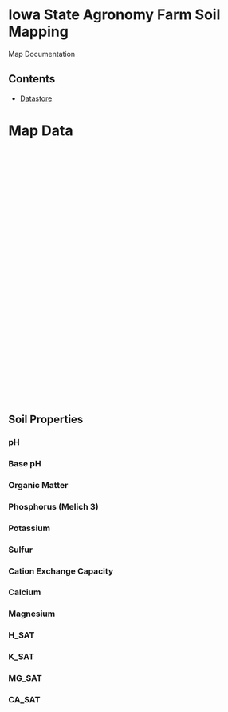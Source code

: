 # Iowa State Agronomy Farm Soil Mapping

Map Documentation

## Contents

- [Datastore](https://iastate.app.box.com/folder/330408802946?s=ytjl7nqkroxs3haodak27xjpkaqpajh4)


# Map Data
<link rel="stylesheet" href="https://unpkg.com/leaflet@1.9.4/dist/leaflet.css" />
<script src="https://unpkg.com/leaflet@1.9.4/dist/leaflet.js"></script>
<script src="https://unpkg.com/geotiff/dist/geotiff.browser.min.js"></script>
<script src="https://unpkg.com/leaflet-geotiff/dist/leaflet-geotiff.min.js"></script>
<script src="https://unpkg.com/leaflet-geotiff/dist/leaflet-geotiff-plotty.min.js"></script>



<div id="map" style="height: 500px;"></div>

<script>
  document.addEventListener("DOMContentLoaded", function () {
    var map = L.map('map').setView([0, 0], 2); // placeholder

    L.tileLayer('https://{s}.tile.openstreetmap.org/{z}/{x}/{y}.png', {
      attribution: '&copy; OpenStreetMap contributors'
    }).addTo(map);

    // Load GeoTIFF
    var layer = new L.LeafletGeotiff('https://drive.google.com/file/d/1_EBpzMxXie6MROXYhQlBIqCeE57DoksO/', {
      renderer: new L.LeafletGeotiff.Plotty({
        displayMin: 0,
        displayMax: 255,
        colorScale: 'viridis',
      }),
      onReady: function () {
        // Zoom to bounds once the raster loads
        map.fitBounds(this.getBounds());
      }
    }).addTo(map);
  });
</script>


## Soil Properties

### pH

### Base pH

### Organic Matter 

### Phosphorus (Melich 3)

### Potassium

### Sulfur

### Cation Exchange Capacity

### Calcium

### Magnesium

### H_SAT

### K_SAT

### MG_SAT

### CA_SAT